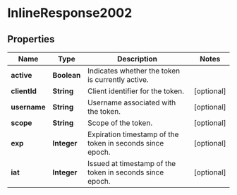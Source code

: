 # InlineResponse2002

## Properties
Name | Type | Description | Notes
------------ | ------------- | ------------- | -------------
**active** | **Boolean** | Indicates whether the token is currently active. | 
**clientId** | **String** | Client identifier for the token. |  [optional]
**username** | **String** | Username associated with the token. |  [optional]
**scope** | **String** | Scope of the token. |  [optional]
**exp** | **Integer** | Expiration timestamp of the token in seconds since epoch. |  [optional]
**iat** | **Integer** | Issued at timestamp of the token in seconds since epoch. |  [optional]
